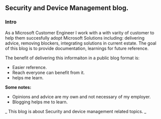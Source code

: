 ## Security and Device Management blog. 

### Intro

As a Microsoft Customer Engineer I work with a with varity of customer to help them succesfully adopt Microsoft Solutions including: delivering advice, removing blockers, integrating solutions in current estate.
The goal of this blog is to provide documentation, learnings for future reference. 

The benefit of delivering this informaiton in a public blog format is: 
+ Easier reference.
+ Reach everyone can benefit from it.
+ helps me learn.

**Some notes:**
+ Opinions and advice are my own and not necessary of my employer.
+ Blogging helps me to learn. 

_ This blog is about Security and device management related topics. _



